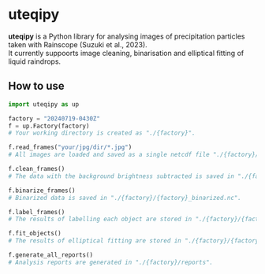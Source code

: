 # uteqipy  
**uteqipy** is a Python library for analysing images of precipitation particles taken with Rainscope (Suzuki et al., 2023).  
It currently suppoorts image cleaning, binarisation and elliptical fitting of liquid raindrops.  
## How to use
```python
import uteqipy as up

factory = "20240719-0430Z"
f = up.Factory(factory)
# Your working directory is created as "./{factory}".

f.read_frames("your/jpg/dir/*.jpg")
# All images are loaded and saved as a single netcdf file "./{factory}/{factory}_original.nc".

f.clean_frames()
# The data with the background brightness subtracted is saved in "./{factory}/{factory}_cleaned.nc".

f.binarize_frames()
# Binarized data is saved in "./{factory}/{factory}_binarized.nc".

f.label_frames()
# The results of labelling each object are stored in "./{factory}/{factory}_labeled.nc".

f.fit_objects()
# The results of elliptical fitting are stored in "./{factory}/{factory}_fitted.csv".

f.generate_all_reports()
# Analysis reports are generated in "./{factory}/reports".
```
